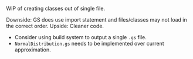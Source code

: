 WIP of creating classes out of single file.

Downside: GS does use import statement and files/classes may not load in the correct order.
Upside: Cleaner code.

- Consider using build system to output a single `.gs` file.
- `NormalDistribution.gs` needs to be implemented over current approximation.